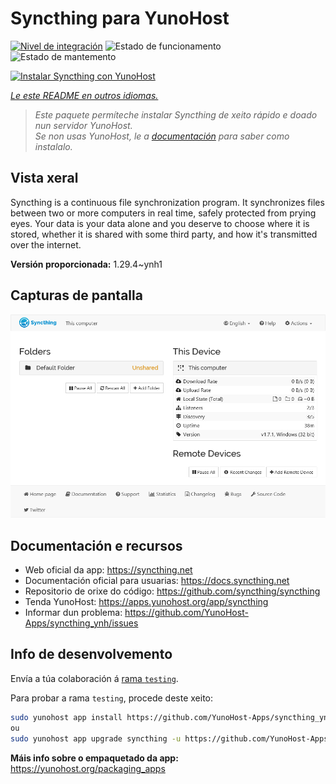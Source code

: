 <!--
NOTA: Este README foi creado automáticamente por <https://github.com/YunoHost/apps/tree/master/tools/readme_generator>
NON debe editarse manualmente.
-->

# Syncthing para YunoHost

[![Nivel de integración](https://apps.yunohost.org/badge/integration/syncthing)](https://ci-apps.yunohost.org/ci/apps/syncthing/)
![Estado de funcionamento](https://apps.yunohost.org/badge/state/syncthing)
![Estado de mantemento](https://apps.yunohost.org/badge/maintained/syncthing)

[![Instalar Syncthing con YunoHost](https://install-app.yunohost.org/install-with-yunohost.svg)](https://install-app.yunohost.org/?app=syncthing)

*[Le este README en outros idiomas.](./ALL_README.md)*

> *Este paquete permíteche instalar Syncthing de xeito rápido e doado nun servidor YunoHost.*  
> *Se non usas YunoHost, le a [documentación](https://yunohost.org/install) para saber como instalalo.*

## Vista xeral

Syncthing is a continuous file synchronization program. It synchronizes files between two or more computers in real time, safely protected from prying eyes. Your data is your data alone and you deserve to choose where it is stored, whether it is shared with some third party, and how it's transmitted over the internet.


**Versión proporcionada:** 1.29.4~ynh1

## Capturas de pantalla

![Captura de pantalla de Syncthing](./doc/screenshots/screenshot1.png)

## Documentación e recursos

- Web oficial da app: <https://syncthing.net>
- Documentación oficial para usuarias: <https://docs.syncthing.net>
- Repositorio de orixe do código: <https://github.com/syncthing/syncthing>
- Tenda YunoHost: <https://apps.yunohost.org/app/syncthing>
- Informar dun problema: <https://github.com/YunoHost-Apps/syncthing_ynh/issues>

## Info de desenvolvemento

Envía a túa colaboración á [rama `testing`](https://github.com/YunoHost-Apps/syncthing_ynh/tree/testing).

Para probar a rama `testing`, procede deste xeito:

```bash
sudo yunohost app install https://github.com/YunoHost-Apps/syncthing_ynh/tree/testing --debug
ou
sudo yunohost app upgrade syncthing -u https://github.com/YunoHost-Apps/syncthing_ynh/tree/testing --debug
```

**Máis info sobre o empaquetado da app:** <https://yunohost.org/packaging_apps>
